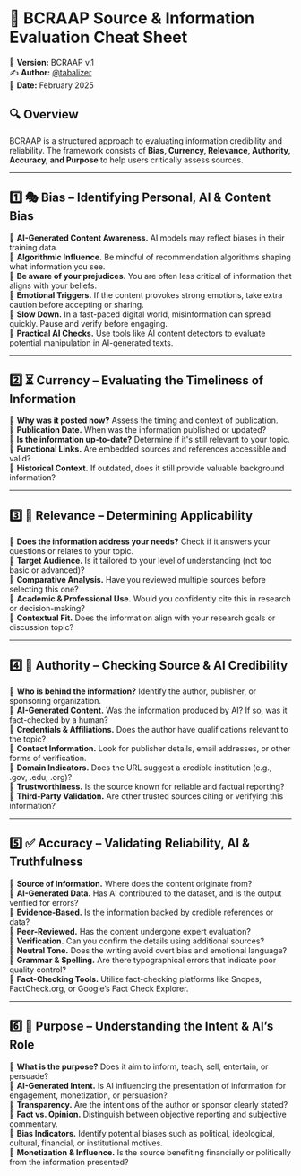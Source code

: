 # 🧐 BCRAAP Source & Information Evaluation Cheat Sheet

📌 **Version:** BCRAAP v.1  
✍️ **Author:** [@tabalizer](https://www.linkedin.com/in/tabalizer/)  
📅 **Date:** February 2025  

## 🔍 Overview
BCRAAP is a structured approach to evaluating information credibility and reliability. The framework consists of **Bias, Currency, Relevance, Authority, Accuracy, and Purpose** to help users critically assess sources.

---

## 1️⃣ 🎭 Bias – Identifying Personal, AI & Content Bias

🔹 **AI-Generated Content Awareness.** AI models may reflect biases in their training data.  
🔹 **Algorithmic Influence.** Be mindful of recommendation algorithms shaping what information you see.  
🔹 **Be aware of your prejudices.** You are often less critical of information that aligns with your beliefs.  
🔹 **Emotional Triggers.** If the content provokes strong emotions, take extra caution before accepting or sharing.  
🔹 **Slow Down.** In a fast-paced digital world, misinformation can spread quickly. Pause and verify before engaging.  
🔹 **Practical AI Checks.** Use tools like AI content detectors to evaluate potential manipulation in AI-generated texts.

---

## 2️⃣ ⏳ Currency – Evaluating the Timeliness of Information

🔹 **Why was it posted now?** Assess the timing and context of publication.  
🔹 **Publication Date.** When was the information published or updated?  
🔹 **Is the information up-to-date?** Determine if it's still relevant to your topic.  
🔹 **Functional Links.** Are embedded sources and references accessible and valid?  
🔹 **Historical Context.** If outdated, does it still provide valuable background information?

---

## 3️⃣ 🎯 Relevance – Determining Applicability

🔹 **Does the information address your needs?** Check if it answers your questions or relates to your topic.  
🔹 **Target Audience.** Is it tailored to your level of understanding (not too basic or advanced)?  
🔹 **Comparative Analysis.** Have you reviewed multiple sources before selecting this one?  
🔹 **Academic & Professional Use.** Would you confidently cite this in research or decision-making?  
🔹 **Contextual Fit.** Does the information align with your research goals or discussion topic?

---

## 4️⃣ 🏅 Authority – Checking Source & AI Credibility

🔹 **Who is behind the information?** Identify the author, publisher, or sponsoring organization.  
🔹 **AI-Generated Content.** Was the information produced by AI? If so, was it fact-checked by a human?  
🔹 **Credentials & Affiliations.** Does the author have qualifications relevant to the topic?  
🔹 **Contact Information.** Look for publisher details, email addresses, or other forms of verification.  
🔹 **Domain Indicators.** Does the URL suggest a credible institution (e.g., .gov, .edu, .org)?  
🔹 **Trustworthiness.** Is the source known for reliable and factual reporting?  
🔹 **Third-Party Validation.** Are other trusted sources citing or verifying this information?

---

## 5️⃣ ✅ Accuracy – Validating Reliability, AI & Truthfulness

🔹 **Source of Information.** Where does the content originate from?  
🔹 **AI-Generated Data.** Has AI contributed to the dataset, and is the output verified for errors?  
🔹 **Evidence-Based.** Is the information backed by credible references or data?  
🔹 **Peer-Reviewed.** Has the content undergone expert evaluation?  
🔹 **Verification.** Can you confirm the details using additional sources?  
🔹 **Neutral Tone.** Does the writing avoid overt bias and emotional language?  
🔹 **Grammar & Spelling.** Are there typographical errors that indicate poor quality control?  
🔹 **Fact-Checking Tools.** Utilize fact-checking platforms like Snopes, FactCheck.org, or Google’s Fact Check Explorer.

---

## 6️⃣ 🎯 Purpose – Understanding the Intent & AI’s Role

🔹 **What is the purpose?** Does it aim to inform, teach, sell, entertain, or persuade?  
🔹 **AI-Generated Intent.** Is AI influencing the presentation of information for engagement, monetization, or persuasion?  
🔹 **Transparency.** Are the intentions of the author or sponsor clearly stated?  
🔹 **Fact vs. Opinion.** Distinguish between objective reporting and subjective commentary.  
🔹 **Bias Indicators.** Identify potential biases such as political, ideological, cultural, financial, or institutional motives.  
🔹 **Monetization & Influence.** Is the source benefiting financially or politically from the information presented?

